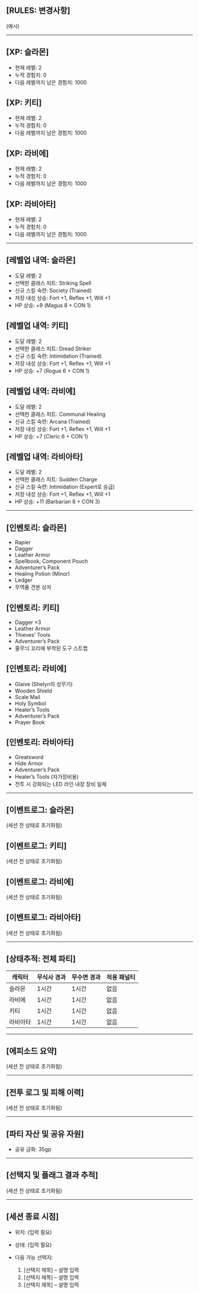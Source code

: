 ## \[RULES: 변경사항]

(예시)

---

## \[XP: 슬라몬]

* 현재 레벨: 2
* 누적 경험치: 0
* 다음 레벨까지 남은 경험치: 1000

## \[XP: 키티]

* 현재 레벨: 2
* 누적 경험치: 0
* 다음 레벨까지 남은 경험치: 1000

## \[XP: 라비에]

* 현재 레벨: 2
* 누적 경험치: 0
* 다음 레벨까지 남은 경험치: 1000

## \[XP: 라비아타]

* 현재 레벨: 2
* 누적 경험치: 0
* 다음 레벨까지 남은 경험치: 1000

---

## \[레벨업 내역: 슬라몬]

* 도달 레벨: 2
* 선택한 클래스 피트: Striking Spell
* 신규 스킬 숙련: Society (Trained)
* 저장 내성 상승: Fort +1, Reflex +1, Will +1
* HP 상승: +9 (Magus 8 + CON 1)

## \[레벨업 내역: 키티]

* 도달 레벨: 2
* 선택한 클래스 피트: Dread Striker
* 신규 스킬 숙련: Intimidation (Trained)
* 저장 내성 상승: Fort +1, Reflex +1, Will +1
* HP 상승: +7 (Rogue 6 + CON 1)

## \[레벨업 내역: 라비에]

* 도달 레벨: 2
* 선택한 클래스 피트: Communal Healing
* 신규 스킬 숙련: Arcana (Trained)
* 저장 내성 상승: Fort +1, Reflex +1, Will +1
* HP 상승: +7 (Cleric 6 + CON 1)

## \[레벨업 내역: 라비아타]

* 도달 레벨: 2
* 선택한 클래스 피트: Sudden Charge
* 신규 스킬 숙련: Intimidation (Expert로 승급)
* 저장 내성 상승: Fort +1, Reflex +1, Will +1
* HP 상승: +11 (Barbarian 8 + CON 3)

---

## \[인벤토리: 슬라몬]

* Rapier
* Dagger
* Leather Armor
* Spellbook, Component Pouch
* Adventurer’s Pack
* Healing Potion (Minor)
* Ledger
* 무역품 견본 상자

## \[인벤토리: 키티]

* Dagger ×3
* Leather Armor
* Thieves’ Tools
* Adventurer’s Pack
* 줄무늬 꼬리에 부착된 도구 스트랩

## \[인벤토리: 라비에]

* Glaive (Shelyn의 성무기)
* Wooden Shield
* Scale Mail
* Holy Symbol
* Healer’s Tools
* Adventurer’s Pack
* Prayer Book

## \[인벤토리: 라비아타]

* Greatsword
* Hide Armor
* Adventurer’s Pack
* Healer’s Tools (자가정비용)
* 전투 시 강화되는 LED 라인 내장 장비 일체

---

## \[이벤트로그: 슬라몬]

(세션 전 상태로 초기화됨)

## \[이벤트로그: 키티]

(세션 전 상태로 초기화됨)

## \[이벤트로그: 라비에]

(세션 전 상태로 초기화됨)

## \[이벤트로그: 라비아타]

(세션 전 상태로 초기화됨)

---

## \[상태추적: 전체 파티]

| 캐릭터  | 무식사 경과 | 무수면 경과 | 적용 패널티 |
| ---- | ------ | ------ | ------ |
| 슬라몬  | 1시간    | 1시간    | 없음     |
| 라비에  | 1시간    | 1시간    | 없음     |
| 키티   | 1시간    | 1시간    | 없음     |
| 라비아타 | 1시간    | 1시간    | 없음     |

---

## \[에피소드 요약]

(세션 전 상태로 초기화됨)

---

## \[전투 로그 및 피해 이력]

(세션 전 상태로 초기화됨)

---

## \[파티 자산 및 공유 자원]

* 공유 금화: 35gp

---

## \[선택지 및 플래그 결과 추적]

(세션 전 상태로 초기화됨)

---

## \[세션 종료 시점]

* 위치: (입력 필요)
* 상태: (입력 필요)
* 다음 가능 선택지:

  1. \[선택지 제목] – 설명 입력
  2. \[선택지 제목] – 설명 입력
  3. \[선택지 제목] – 설명 입력
